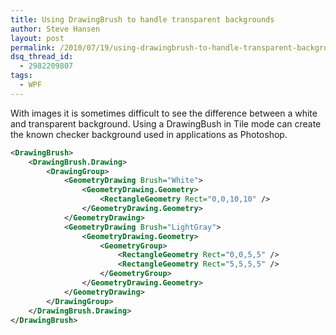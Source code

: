 ```yaml
---
title: Using DrawingBrush to handle transparent backgrounds
author: Steve Hansen
layout: post
permalink: /2010/07/19/using-drawingbrush-to-handle-transparent-backgrounds/
dsq_thread_id:
  - 2982209807
tags:
  - WPF
---
```

With images it is sometimes difficult to see the difference between a white and transparent background. Using a DrawingBush in Tile mode can create the known checker background used in applications as Photoshop.

```xml
<DrawingBrush>
    <DrawingBrush.Drawing>
        <DrawingGroup>
            <GeometryDrawing Brush="White">
                <GeometryDrawing.Geometry>
                    <RectangleGeometry Rect="0,0,10,10" />
                </GeometryDrawing.Geometry>
            </GeometryDrawing>
            <GeometryDrawing Brush="LightGray">
                <GeometryDrawing.Geometry>
                    <GeometryGroup>
                        <RectangleGeometry Rect="0,0,5,5" />
                        <RectangleGeometry Rect="5,5,5,5" />
                    </GeometryGroup>
                </GeometryDrawing.Geometry>
            </GeometryDrawing>
        </DrawingGroup>
    </DrawingBrush.Drawing>
</DrawingBrush>
```

<img class="alignnone size-full wp-image-129" title="TransparentBackground" src="http://i1.wp.com/xiu.shoeke.com/wp-content/uploads/2010/07/TransparentBackground.png?resize=143%2C134" alt="" data-recalc-dims="1" />
